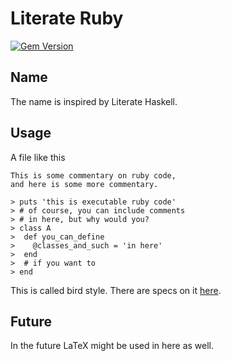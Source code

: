 # Literate Ruby
[![Gem
Version](https://badge.fury.io/rb/LiterateRuby.svg)](https://badge.fury.io/rb/LiterateRuby)

## Name
The name is inspired by Literate Haskell.

## Usage

A file like this

```
This is some commentary on ruby code,
and here is some more commentary.

> puts 'this is executable ruby code'
> # of course, you can include comments
> # in here, but why would you?
> class A
>  def you_can_define
>    @classes_and_such = 'in here'
>  end
>  # if you want to 
> end 
```

This is called bird style. There are specs on it
[here](https://wiki.haskell.org/Literate_programming#Bird_Style).

## Future
In the future LaTeX might be used in here as well.
